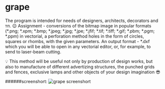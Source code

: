 # grape

The program is intended for needs of designers, architects, decorators and тп. 😉
Assignment - conversions of the bitmap image in popular formats (*.png; *.xpm; *.bmp; *.jpeg; *.jpg; *.jpe; *.jfif; *.tif; *.tiff; *.gif; *.pbm; *.pgm; *.ppm)
in vectorial, a perforation method holes in the form of circles, squares or rhombs, with the given parameters. An output format - *.dxf which you will be able to open in any vectorial editor, or, for example, to send to laser-beam cutting. 

💡 This method will be useful not only by production of design works, but also to manufacture of different advertizing structures, the punched grids and fences, exclusive lamps and other objects of your design imagination 😎

######screenshort:
![grape screenshort](http://stone-voices.ru/img/grape_screenshort.jpg)
